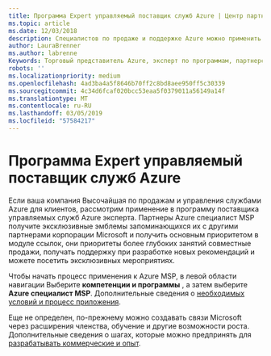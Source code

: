 ```yaml
---
title: Программа Expert управляемый поставщик служб Azure | Центр партнеров
ms.topic: article
ms.date: 12/03/2018
description: Специалистов по продаже и поддержке Azure можно применить в Azure Expert MSP
author: LauraBrenner
ms.author: labrenne
Keywords: Торговый представитель Azure, эксперт по программам, партнерские программы
robots: ''
ms.localizationpriority: medium
ms.openlocfilehash: 4ad3ba4a5f8646b70ff2c8bd8aee950ff5c30339
ms.sourcegitcommit: 4c34d6fcaf020bcc53eaa5f0379011a56149a14f
ms.translationtype: MT
ms.contentlocale: ru-RU
ms.lasthandoff: 03/05/2019
ms.locfileid: "57584217"
---
```

# <a name="azure-expert-managed-services-provider-program"></a>Программа Expert управляемый поставщик служб Azure


Если ваша компания Высочайшая по продажам и управления службами Azure для клиентов, рассмотрим применение в программу поставщика управляемых служб Azure эксперта. Партнеры Azure специалист MSP получите эксклюзивные эмблемы запоминающихся их с другими партнерами корпорации Microsoft и получить основным приоритетом в модуле ссылок, они приоритеты более глубоких занятий совместные продажи, получать поддержку при разработке новых рекомендаций и можете посетить эксклюзивных мероприятиях.

Чтобы начать процесс применения к Azure MSP, в левой области навигации Выберите **компетенции и программы** , а затем выберите **Azure специалист MSP**. Дополнительные сведения о [необходимых условий и процесс приложения](https://partner.microsoft.com/membership/azure-expert-msp). 

Еще не определен, по-прежнему можно создавать связи Microsoft через расширения членства, обучение и другие возможности роста.
Дополнительные сведения о шагах, которые можно предпринять для [разрабатывать коммерческие и опыт](https://partner.microsoft.com/membership/azure-expert-msp).

